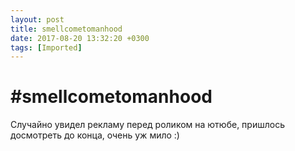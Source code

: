 ```yaml
---
layout: post
title: smellcometomanhood
date: 2017-08-20 13:32:20 +0300
tags: [Imported]
---
```

# #smellcometomanhood

Случайно увидел рекламу перед роликом на ютюбе, пришлось досмотреть до конца, очень уж мило :)